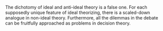 The dichotomy of ideal and anti-ideal theory is a false one. For each supposedly unique feature of ideal theorizing, there is a scaled-down analogue in non-ideal theory. Furthermore, all the dilemmas in the debate can be fruitfully approached as problems in decision theory.
